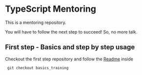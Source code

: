 # TypeScript Mentoring

This is a mentoring repository.

You will have to follow the next step to succeed! So, no more talk.

## First step - Basics and step by step usage

Checkout the first step repository and follow the [Readme](https://github.com/vschoener/mentoring-typescript/blob/basics_training/Readme.md) inside

```
 git checkout basics_training
```
